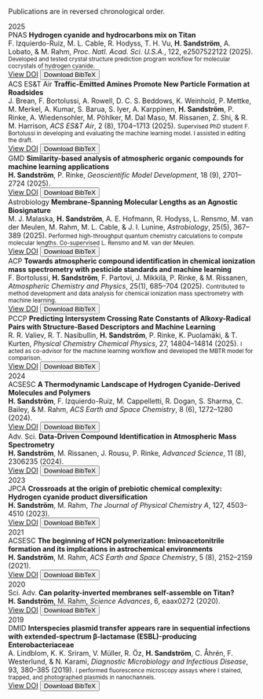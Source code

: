 
Publications are in reversed chronological order.

<div class="pub-year-divider">2025</div>

<div class="pub-entry">
  <span class="pub-badge">PNAS</span> <strong>Hydrogen cyanide and hydrocarbons mix on Titan</strong><br>
  F. Izquierdo-Ruiz, M. L. Cable, R. Hodyss, T. H. Vu, <strong>H. Sandström</strong>, A. Lobato, & M. Rahm, <em>Proc. Natl. Acad. Sci. U.S.A.</em>, 122, e2507522122 (2025).  
  <small>Developed and tested crystal structure prediction program workflow for molecular cocrystals of hydrogen cyanide.</small>
  <div class="pub-buttons">
    <a class="doi-button" href="https://doi.org/10.1073/pnas.2507522122" target="_blank">View DOI</a>
    <button class="bib-button" data-bib="pnas_2025">Download BibTeX</button>
  </div>
</div>

<div class="pub-entry">
  <span class="pub-badge">ACS ES&T Air</span> <strong>Traffic-Emitted Amines Promote New Particle Formation at Roadsides</strong><br>
  J. Brean, F. Bortolussi, A. Rowell, D. C. S. Beddows, K. Weinhold, P. Mettke, M. Merkel, A. Kumar, S. Barua, S. Iyer, A. Karppinen, <strong>H. Sandström</strong>, P. Rinke, A. Wiedensohler, M. Pöhlker, M. Dal Maso, M. Rissanen, Z. Shi, & R. M. Harrison, <em>ACS ES&T Air</em>, 2 (8), 1704–1713 (2025).  
  <small>Supervised PhD student F. Bortolussi in developing and evaluating the machine learning model. I assisted in editing the draft.</small>
  <div class="pub-buttons">
    <a class="doi-button" href="https://doi.org/10.1021/acsestair.5c00119" target="_blank">View DOI</a>
    <button class="bib-button" data-bib="acsest_air_2025">Download BibTeX</button>
  </div>
</div>

<div class="pub-entry">
  <span class="pub-badge">GMD</span> <strong>Similarity-based analysis of atmospheric organic compounds for machine learning applications</strong><br>
  <strong>H. Sandström</strong>, P. Rinke, <em>Geoscientific Model Development</em>, 18 (9), 2701–2724 (2025).  
  <div class="pub-buttons">
    <a class="doi-button" href="https://doi.org/10.5194/gmd-18-2701-2025" target="_blank">View DOI</a>
    <button class="bib-button" data-bib="gmd_2025">Download BibTeX</button>
  </div>
</div>

<div class="pub-entry">
  <span class="pub-badge">Astrobiology</span> <strong>Membrane-Spanning Molecular Lengths as an Agnostic Biosignature</strong><br>
  M. J. Malaska, <strong>H. Sandström</strong>, A. E. Hofmann, R. Hodyss, L. Rensmo, M. van der Meulen, M. Rahm, M. L. Cable, & J. I. Lunine, <em>Astrobiology</em>, 25(5), 367–389 (2025).  
  <small>Performed high-throughput quantum chemistry calculations to compute molecular lengths. Co-supervised L. Rensmo and M. van der Meulen.</small>
  <div class="pub-buttons">
    <a class="doi-button" href="https://doi.org/10.1089/ast.2024.0125" target="_blank">View DOI</a>
    <button class="bib-button" data-bib="astrobiology_2025">Download BibTeX</button>
  </div>
</div>

<div class="pub-entry">
  <span class="pub-badge">ACP</span> <strong>Towards atmospheric compound identification in chemical ionization mass spectrometry with pesticide standards and machine learning</strong><br>
  F. Bortolussi, <strong>H. Sandström</strong>, F. Partovi, J. Mikkilä, P. Rinke, & M. Rissanen, <em>Atmospheric Chemistry and Physics</em>, 25(1), 685–704 (2025).  
  <small>Contributed to method development and data analysis for chemical ionization mass spectrometry with machine learning.</small>
  <div class="pub-buttons">
    <a class="doi-button" href="https://doi.org/10.5194/acp-25-685-2025" target="_blank">View DOI</a>
    <button class="bib-button" data-bib="acp_2025">Download BibTeX</button>
  </div>
</div>

<div class="pub-entry">
  <span class="pub-badge">PCCP</span> <strong>Predicting Intersystem Crossing Rate Constants of Alkoxy-Radical Pairs with Structure-Based Descriptors and Machine Learning</strong><br>
  R. R. Valiev, R. T. Nasibullin, <strong>H. Sandström</strong>, P. Rinke, K. Puolamäki, & T. Kurten, <em>Physical Chemistry Chemical Physics</em>, 27, 14804–14814 (2025).  
  <small>I acted as co-advisor for the machine learning workflow and developed the MBTR model for comparison.</small>
  <div class="pub-buttons">
    <a class="doi-button" href="https://doi.org/10.1039/D5CP01101A" target="_blank">View DOI</a>
    <button class="bib-button" data-bib="pccp_2025">Download BibTeX</button>
  </div>
</div>

<div class="pub-year-divider">2024</div>

<div class="pub-entry">
  <span class="pub-badge">ACSESC</span> <strong>A Thermodynamic Landscape of Hydrogen Cyanide-Derived Molecules and Polymers</strong><br>
  <strong>H. Sandström</strong>, F. Izquierdo-Ruiz, M. Cappelletti, R. Dogan, S. Sharma, C. Bailey, & M. Rahm, <em>ACS Earth and Space Chemistry</em>, 8 (6), 1272–1280 (2024).  
  <div class="pub-buttons">
    <a class="doi-button" href="https://doi.org/10.1021/acsearthspacechem.4c00088" target="_blank">View DOI</a>
    <button class="bib-button" data-bib="acsearth_2024">Download BibTeX</button>
  </div>
</div>

<div class="pub-entry">
  <span class="pub-badge">Adv. Sci.</span> <strong>Data‐Driven Compound Identification in Atmospheric Mass Spectrometry</strong><br>
  <strong>H. Sandström</strong>, M. Rissanen, J. Rousu, P. Rinke, <em>Advanced Science</em>, 11 (8), 2306235 (2024).  
  <div class="pub-buttons">
    <a class="doi-button" href="https://doi.org/10.1002/advs.202306235" target="_blank">View DOI</a>
    <button class="bib-button" data-bib="adv_sci_2024">Download BibTeX</button>
  </div>
</div>

<div class="pub-year-divider">2023</div>

<div class="pub-entry">
  <span class="pub-badge">JPCA</span> <strong>Crossroads at the origin of prebiotic chemical complexity: Hydrogen cyanide product diversification</strong><br>
  <strong>H. Sandström</strong>, M. Rahm, <em>The Journal of Physical Chemistry A</em>, 127, 4503–4510 (2023).  
  <div class="pub-buttons">
    <a class="doi-button" href="https://doi.org/10.1021/acs.jpca.3c01504" target="_blank">View DOI</a>
    <button class="bib-button" data-bib="jpca_2023">Download BibTeX</button>
  </div>
</div>

<div class="pub-year-divider">2021</div>

<div class="pub-entry">
  <span class="pub-badge">ACSESC</span> <strong>The beginning of HCN polymerization: Iminoacetonitrile formation and its implications in astrochemical environments</strong><br>
  <strong>H. Sandström</strong>, M. Rahm, <em>ACS Earth and Space Chemistry</em>, 5 (8), 2152–2159 (2021).  
  <div class="pub-buttons">
    <a class="doi-button" href="https://doi.org/10.1021/acsearthspacechem.1c00195" target="_blank">View DOI</a>
    <button class="bib-button" data-bib="acsearth_2021">Download BibTeX</button>
  </div>
</div>

<div class="pub-year-divider">2020</div>

<div class="pub-entry">
  <span class="pub-badge">Sci. Adv.</span> <strong>Can polarity-inverted membranes self-assemble on Titan?</strong><br>
  <strong>H. Sandström</strong>, M. Rahm, <em>Science Advances</em>, 6, eaax0272 (2020).  
  <div class="pub-buttons">
    <a class="doi-button" href="https://doi.org/10.1126/sciadv.aax0272" target="_blank">View DOI</a>
    <button class="bib-button" data-bib="sciadv_2020">Download BibTeX</button>
  </div>
</div>

<div class="pub-year-divider">2019</div>

<div class="pub-entry">
  <span class="pub-badge">DMID</span> <strong>Interspecies plasmid transfer appears rare in sequential infections with extended-spectrum β-lactamase (ESBL)-producing Enterobacteriaceae</strong><br>
  A. Lindblom, K. K. Sriram, V. Müller, R. Öz, <strong>H. Sandström</strong>, C. Åhrén, F. Westerlund, & N. Karami, <em>Diagnostic Microbiology and Infectious Disease</em>, 93, 380–385 (2019).  
  <small>I performed fluorescence microscopy assays where I stained, trapped, and photographed plasmids in nanochannels.</small>
  <div class="pub-buttons">
    <a class="doi-button" href="https://doi.org/10.1016/j.diagmicrobio.2018.10.014" target="_blank">View DOI</a>
    <button class="bib-button" data-bib="dmid_2019">Download BibTeX</button>
  </div>
</div>

<!-- Inline JavaScript -->
<script>
const bibEntries = {
  pnas_2025: `@article{Izquierdo-Ruiz2025,
  author = {F. Izquierdo-Ruiz and M. L. Cable and R. Hodyss and T. H. Vu and H. Sandström and A. Lobato and M. Rahm},
  title = {Hydrogen cyanide and hydrocarbons mix on Titan},
  journal = {Proc. Natl. Acad. Sci. U.S.A.},
  year = {2025},
  volume = {122},
  pages = {e2507522122},
  doi = {10.1073/pnas.2507522122}
}`,
  acsest_air_2025: `@article{Brean2025,
  author = {J. Brean and F. Bortolussi and A. Rowell and D. C. S. Beddows and K. Weinhold and P. Mettke and M. Merkel and A. Kumar and S. Barua and S. Iyer and A. Karppinen and H. Sandström and P. Rinke and A. Wiedensohler and M. Pöhlker and M. Dal Maso and M. Rissanen and Z. Shi and R. M. Harrison},
  title = {Traffic-Emitted Amines Promote New Particle Formation at Roadsides},
  journal = {ACS ES&T Air},
  year = {2025},
  volume = {2},
  number = {8},
  pages = {1704--1713},
  doi = {10.1021/acsestair.5c00119}
}`,
  gmd_2025: `@article{Sandstrom2025GMD,
  author = {H. Sandström and P. Rinke},
  title = {Similarity-based analysis of atmospheric organic compounds for machine learning applications},
  journal = {Geoscientific Model Development},
  year = {2025},
  volume = {18},
  pages = {2701--2724}
}`,
  astrobiology_2025: `@article{Malaska2025,
  author = {M. J. Malaska and H. Sandström and A. E. Hofmann and R. Hodyss and L. Rensmo and M. van der Meulen and M. Rahm and M. L. Cable and J. I. Lunine},
  title = {Membrane-Spanning Molecular Lengths as an Agnostic Biosignature},
  journal = {Astrobiology},
  year = {2025},
  volume = {25},
  number = {5},
  pages = {367--389},
  doi = {10.1089/ast.2024.0125}
}`,
  acp_2025: `@article{Bortolussi2025ACP,
  author = {F. Bortolussi and H. Sandström and F. Partovi and J. Mikkilä and P. Rinke and M. Rissanen},
  title = {Towards atmospheric compound identification in chemical ionization mass spectrometry with pesticide standards and machine learning},
  journal = {Atmospheric Chemistry and Physics},
  year = {2025},
  volume = {25},
  number = {1},
  pages = {685--704},
  doi = {10.5194/acp-25-685-2025}
}`,
  pccp_2025: `@article{Valiev2025,
  author = {R. R. Valiev and R. T. Nasibullin and H. Sandström and P. Rinke and K. Puolamäki and T. Kurten},
  title = {Predicting Intersystem Crossing Rate Constants of Alkoxy-Radical Pairs with Structure-Based Descriptors and Machine Learning},
  journal = {Physical Chemistry Chemical Physics},
  year = {2025},
  volume = {27},
  pages = {14804--14814},
  doi = {10.1039/D5CP01101A}
}`,
  acsearth_2024: `@article{Sandstrom2024ACSESC,
  author = {H. Sandström and F. Izquierdo-Ruiz and M. Cappelletti and R. Dogan and S. Sharma and C. Bailey and M. Rahm},
  title = {A Thermodynamic Landscape of Hydrogen Cyanide-Derived Molecules and Polymers},
  journal = {ACS Earth and Space Chemistry},
  year = {2024},
  volume = {8},
  number = {6},
  pages = {1272--1280},
  doi = {10.1021/acsearthspacechem.4c00088}
}`,
  adv_sci_2024: `@article{Sandstrom2024AdvSci,
  author = {H. Sandström and M. Rissanen and J. Rousu and P. Rinke},
  title = {Data‐Driven Compound Identification in Atmospheric Mass Spectrometry},
  journal = {Advanced Science},
  year = {2024},
  volume = {11},
  number = {8},
  pages = {2306235},
  doi = {10.1002/advs.202306235}
}`,
  jpca_2023: `@article{Sandstrom2023JPCA,
  author = {H. Sandström and M. Rahm},
  title = {Crossroads at the origin of prebiotic chemical complexity: Hydrogen cyanide product diversification},
  journal = {The Journal of Physical Chemistry A},
  year = {2023},
  volume = {127},
  number = {20},
  pages = {4503--4510},
  doi = {10.1021/acs.jpca.3c01504}
}`,
  acsearth_2021: `@article{Sandstrom2021ACSESC,
  author = {H. Sandström and M. Rahm},
  title = {The beginning of HCN polymerization: Iminoacetonitrile formation and its implications in astrochemical environments},
  journal = {ACS Earth and Space Chemistry},
  year = {2021},
  volume = {5},
  number = {8},
  pages = {2152--2159},
  doi = {10.1021/acsearthspacechem.1c00195}
}`,
  sciadv_2020: `@article{Sandstrom2020SciAdv,
  author = {H. Sandström and M. Rahm},
  title = {Can polarity-inverted membranes self-assemble on Titan?},
  journal = {Science Advances},
  year = {2020},
  volume = {6},
  pages = {eaax0272},
  doi = {10.1126/sciadv.aax0272}
}`,
  dmid_2019: `@article{Lindblom2019,
  author = {A. Lindblom and K. K. Sriram and V. Müller and R. Öz and H. Sandström and C. Åhrén and F. Westerlund and N. Karami},
  title = {Interspecies plasmid transfer appears rare in sequential infections with extended-spectrum β-lactamase (ESBL)-producing Enterobacteriaceae},
  journal = {Diagnostic Microbiology and Infectious Disease},
  year = {2019},
  volume = {93},
  number = {4},
  pages = {380--385},
  doi = {10.1016/j.diagmicrobio.2018.10.014}
}`
};

document.querySelectorAll('.bib-button').forEach(button => {
  button.addEventListener('click', () => {
    const key = button.dataset.bib;
    if (!bibEntries[key]) return alert("BibTeX entry not found!");
    const blob = new Blob([bibEntries[key]], { type: 'text/plain' });
    const url = URL.createObjectURL(blob);
    const a = document.createElement('a');
    a.href = url;
    a.download = key + '.bib';
    document.body.appendChild(a);
    a.click();
    document.body.removeChild(a);
    URL.revokeObjectURL(url);
  });
});
</script>
